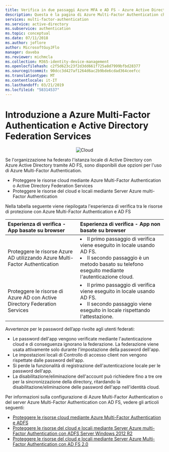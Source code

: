 ```yaml
---
title: Verifica in due passaggi Azure MFA e AD FS - Azure Active Directory
description: Questa è la pagina di Azure Multi-Factor Authentication che descrive come iniziare a usare Azure MFA e ADFS.
services: multi-factor-authentication
ms.service: active-directory
ms.subservice: authentication
ms.topic: conceptual
ms.date: 07/11/2018
ms.author: joflore
author: MicrosoftGuyJFlo
manager: daveba
ms.reviewer: michmcla
ms.collection: M365-identity-device-management
ms.openlocfilehash: c2f5d623c23f2d3dd661f725a8d7999bfbd28377
ms.sourcegitcommit: 90dcc3d427af1264d6ac2b9bde6cdad364ceefcc
ms.translationtype: MT
ms.contentlocale: it-IT
ms.lasthandoff: 03/21/2019
ms.locfileid: "58314537"
---
```

# <a name="getting-started-with-azure-multi-factor-authentication-and-active-directory-federation-services"></a>Introduzione a Azure Multi-Factor Authentication e Active Directory Federation Services

<center>

![Cloud](./media/multi-factor-authentication-get-started-adfs/adfs.png)</center>

Se l'organizzazione ha federato l'istanza locale di Active Directory con Azure Active Directory tramite AD FS, sono disponibili due opzioni per l'uso di Azure Multi-Factor Authentication.

* Proteggere le risorse cloud mediante Azure Multi-Factor Authentication o Active Directory Federation Services
* Proteggere le risorse del cloud e locali mediante Server Azure multi-Factor Authentication

Nella tabella seguente viene riepilogata l'esperienza di verifica tra le risorse di protezione con Azure Multi-Factor Authentication e AD FS

| Esperienza di verifica - App basate su browser | Esperienza di verifica - App non basate su browser |
|:--- |:--- |
| Proteggere le risorse Azure AD utilizzando Azure Multi-Factor Authentication |<li>Il primo passaggio di verifica viene eseguito in locale usando AD FS.</li> <li>Il secondo passaggio è un metodo basato su telefono eseguito mediante l'autenticazione cloud.</li> |
| Proteggere le risorse di Azure AD con Active Directory Federation Services |<li>Il primo passaggio di verifica viene eseguito in locale usando AD FS.</li><li>Il secondo passaggio viene eseguito in locale rispettando l'attestazione.</li> |

Avvertenze per le password dell’app rivolte agli utenti federati:

* Le password dell'app vengono verificate mediante l'autenticazione cloud e di conseguenza ignorano la federazione. La federazione viene usata attivamente solo durante l'impostazione della password dell'app.
* Le impostazioni locali di Controllo di accesso client non vengono rispettate dalle password dell'app.
* Si perde la funzionalità di registrazione dell'autenticazione locale per le password dell'app.
* La disabilitazione/eliminazione dell'account può richiedere fino a tre ore per la sincronizzazione della directory, ritardando la disabilitazione/eliminazione delle password dell'app nell'identità cloud.

Per informazioni sulla configurazione di Azure Multi-Factor Authentication o del server Azure Multi-Factor Authentication con AD FS, vedere gli articoli seguenti:

* [Proteggere le risorse cloud mediante Azure Multi-Factor Authentication e ADFS](howto-mfa-adfs.md)
* [Proteggere le risorse del cloud e locali mediante Server Azure multi-Factor Authentication con ADFS Server Windows 2012 R2](howto-mfaserver-adfs-2012.md)
* [Proteggere le risorse del cloud e locali mediante Server Azure Multi-Factor Authentication con AD FS 2.0](howto-mfaserver-adfs-2.md)
